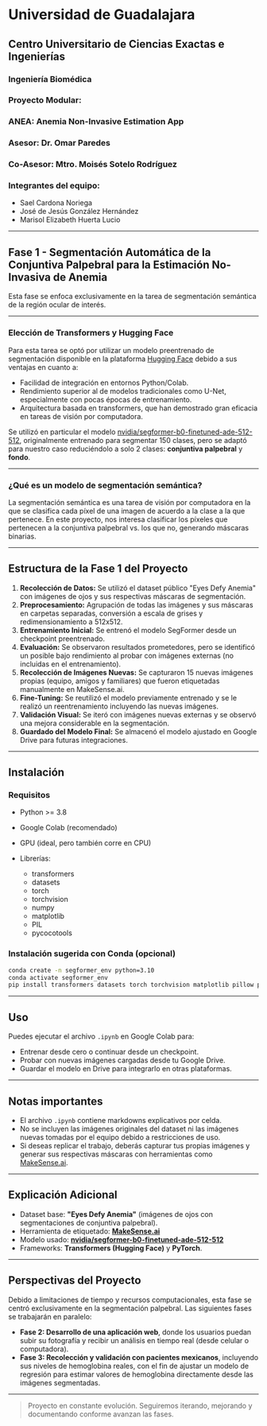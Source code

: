 # Universidad de Guadalajara

## Centro Universitario de Ciencias Exactas e Ingenierías

### Ingeniería Biomédica

### Proyecto Modular: 
### ANEA: Anemia Non-Invasive Estimation App

### Asesor: Dr. Omar Paredes

### Co-Asesor: Mtro. Moisés Sotelo Rodríguez

### Integrantes del equipo:

* Sael Cardona Noriega
* José de Jesús González Hernández
* Marisol Elizabeth Huerta Lucio

---
## Fase 1 - Segmentación Automática de la Conjuntiva Palpebral para la Estimación No-Invasiva de Anemia

 Esta fase se enfoca exclusivamente en la tarea de segmentación semántica de la región ocular de interés.

---

### Elección de Transformers y Hugging Face

Para esta tarea se optó por utilizar un modelo preentrenado de segmentación disponible en la plataforma [Hugging Face](https://huggingface.co/) debido a sus ventajas en cuanto a:

* Facilidad de integración en entornos Python/Colab.
* Rendimiento superior al de modelos tradicionales como U-Net, especialmente con pocas épocas de entrenamiento.
* Arquitectura basada en transformers, que han demostrado gran eficacia en tareas de visión por computadora.

Se utilizó en particular el modelo [nvidia/segformer-b0-finetuned-ade-512-512](https://huggingface.co/nvidia/segformer-b0-finetuned-ade-512-512), originalmente entrenado para segmentar 150 clases, pero se adaptó para nuestro caso reduciéndolo a solo 2 clases: **conjuntiva palpebral** y **fondo**.

---

### ¿Qué es un modelo de segmentación semántica?

La segmentación semántica es una tarea de visión por computadora en la que se clasifica cada píxel de una imagen de acuerdo a la clase a la que pertenece. En este proyecto, nos interesa clasificar los píxeles que pertenecen a la conjuntiva palpebral vs. los que no, generando máscaras binarias.

---

## Estructura de la Fase 1 del Proyecto

1. **Recolección de Datos:** Se utilizó el dataset público "Eyes Defy Anemia" con imágenes de ojos y sus respectivas máscaras de segmentación.
2. **Preprocesamiento:** Agrupación de todas las imágenes y sus máscaras en carpetas separadas, conversión a escala de grises y redimensionamiento a 512x512.
3. **Entrenamiento Inicial:** Se entrenó el modelo SegFormer desde un checkpoint preentrenado.
4. **Evaluación:** Se observaron resultados prometedores, pero se identificó un posible bajo rendimiento al probar con imágenes externas (no incluidas en el entrenamiento).
5. **Recolección de Imágenes Nuevas:** Se capturaron 15 nuevas imágenes propias (equipo, amigos y familiares) que fueron etiquetadas manualmente en MakeSense.ai.
6. **Fine-Tuning:** Se reutilizó el modelo previamente entrenado y se le realizó un reentrenamiento incluyendo las nuevas imágenes.
7. **Validación Visual:** Se iteró con imágenes nuevas externas y se observó una mejora considerable en la segmentación.
8. **Guardado del Modelo Final:** Se almacenó el modelo ajustado en Google Drive para futuras integraciones.

---

## Instalación

### Requisitos

* Python >= 3.8
* Google Colab (recomendado)
* GPU (ideal, pero también corre en CPU)
* Librerías:

  * transformers
  * datasets
  * torch
  * torchvision
  * numpy
  * matplotlib
  * PIL
  * pycocotools

### Instalación sugerida con Conda (opcional)

```bash
conda create -n segformer_env python=3.10
conda activate segformer_env
pip install transformers datasets torch torchvision matplotlib pillow pycocotools
```

---

## Uso

Puedes ejecutar el archivo `.ipynb` en Google Colab para:

* Entrenar desde cero o continuar desde un checkpoint.
* Probar con nuevas imágenes cargadas desde tu Google Drive.
* Guardar el modelo en Drive para integrarlo en otras plataformas.

---

## Notas importantes

* El archivo `.ipynb` contiene markdowns explicativos por celda.
* No se incluyen las imágenes originales del dataset ni las imágenes nuevas tomadas por el equipo debido a restricciones de uso.
* Si deseas replicar el trabajo, deberás capturar tus propias imágenes y generar sus respectivas máscaras con herramientas como [MakeSense.ai](https://www.makesense.ai/).

---

## Explicación Adicional

* Dataset base: **"Eyes Defy Anemia"** (imágenes de ojos con segmentaciones de conjuntiva palpebral).
* Herramienta de etiquetado: **[MakeSense.ai](https://www.makesense.ai/)**
* Modelo usado: **[nvidia/segformer-b0-finetuned-ade-512-512](https://huggingface.co/nvidia/segformer-b0-finetuned-ade-512-512)**
* Frameworks: **Transformers (Hugging Face)** y **PyTorch**.

---

## Perspectivas del Proyecto

Debido a limitaciones de tiempo y recursos computacionales, esta fase se centró exclusivamente en la segmentación palpebral. Las siguientes fases se trabajarán en paralelo:

* **Fase 2: Desarrollo de una aplicación web**, donde los usuarios puedan subir su fotografía y recibir un análisis en tiempo real (desde celular o computadora).
* **Fase 3: Recolección y validación con pacientes mexicanos**, incluyendo sus niveles de hemoglobina reales, con el fin de ajustar un modelo de regresión para estimar valores de hemoglobina directamente desde las imágenes segmentadas.

---

> Proyecto en constante evolución. Seguiremos iterando, mejorando y documentando conforme avanzan las fases.
